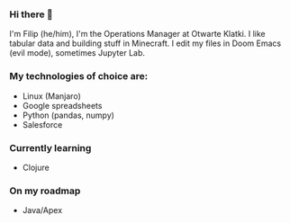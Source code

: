 ### Hi there 👋

I'm Filip (he/him), I'm the Operations Manager at Otwarte Klatki. I like tabular data and building stuff in Minecraft. 
I edit my files in Doom Emacs (evil mode), sometimes Jupyter Lab.



### My technologies of choice are:

- Linux (Manjaro)
- Google spreadsheets
- Python (pandas, numpy)
- Salesforce

### Currently learning

- Clojure

### On my roadmap

- Java/Apex



<!--
**kuleje/kuleje** is a ✨ _special_ ✨ repository because its `README.md` (this file) appears on your GitHub profile.

<!-- Here are some ideas to get you started:

<!-- - 🔭 I’m currently working on ...
- 🌱 I’m currently learning ...
- 👯 I’m looking to collaborate on ...
- 🤔 I’m looking for help with ...
- 💬 Ask me about ...
- 📫 How to reach me: ...
- 😄 Pronouns: ...
- ⚡ Fun fact: ... 

